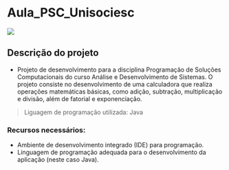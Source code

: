 # Aula_PSC_Unisociesc
<div>
<img src="http://img.shields.io/static/v1?label=STATUS%20DO%20PROJETO&message=%20FINALIZADO&color=BLUE&style=for-the-badge_blank"></a>
   </div>
   
## Descrição do projeto
  - Projeto de desenvolvimento para a disciplina Programação de Soluções Computacionais do curso Análise e Desenvolvimento de Sistemas. O projeto consiste no desenvolvimento de uma calculadora que realiza operações matemáticas básicas, como adição, subtração, multiplicação e divisão, além de fatorial e exponenciação. 
> Liguagem de programação utilizada: Java
### Recursos necessários:
- Ambiente de desenvolvimento integrado (IDE) para programação.
- Linguagem de programação adequada para o desenvolvimento da aplicação (neste caso Java).

